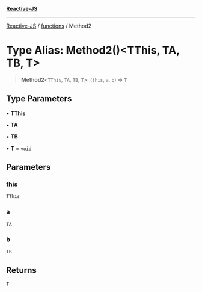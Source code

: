 [**Reactive-JS**](../../README.md)

***

[Reactive-JS](../../README.md) / [functions](../README.md) / Method2

# Type Alias: Method2()\<TThis, TA, TB, T\>

> **Method2**\<`TThis`, `TA`, `TB`, `T`\>: (`this`, `a`, `b`) => `T`

## Type Parameters

• **TThis**

• **TA**

• **TB**

• **T** = `void`

## Parameters

### this

`TThis`

### a

`TA`

### b

`TB`

## Returns

`T`
